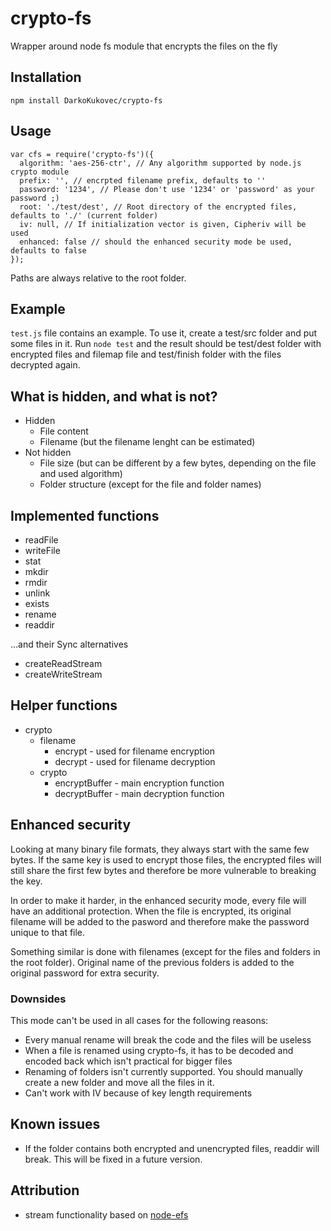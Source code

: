 # crypto-fs

Wrapper around node fs module that encrypts the files on the fly

## Installation

    npm install DarkoKukovec/crypto-fs

## Usage

    var cfs = require('crypto-fs')({
      algorithm: 'aes-256-ctr', // Any algorithm supported by node.js crypto module
      prefix: '', // encrpted filename prefix, defaults to ''
      password: '1234', // Please don't use '1234' or 'password' as your password ;)
      root: './test/dest', // Root directory of the encrypted files, defaults to './' (current folder)
      iv: null, // If initialization vector is given, Cipheriv will be used
      enhanced: false // should the enhanced security mode be used, defaults to false
    });

Paths are always relative to the root folder.

## Example

``test.js`` file contains an example. To use it, create a test/src folder and put some files in it. Run ``node test`` and the result should be test/dest folder with encrypted files and filemap file and test/finish folder with the files decrypted again.

## What is hidden, and what is not?

* Hidden
  * File content
  * Filename (but the filename lenght can be estimated)
* Not hidden
  * File size (but can be different by a few bytes, depending on the file and used algorithm)
  * Folder structure (except for the file and folder names)

## Implemented functions

* readFile
* writeFile
* stat
* mkdir
* rmdir
* unlink
* exists
* rename
* readdir

...and their Sync alternatives

* createReadStream
* createWriteStream

## Helper functions

* crypto
  * filename
    * encrypt - used for filename encryption
    * decrypt - used for filename decryption
  * crypto
    * encryptBuffer - main encryption function
    * decryptBuffer - main decryption function

## Enhanced security
Looking at many binary file formats, they always start with the same few bytes. If the same key is used to encrypt those files, the encrypted files will still share the first few bytes and therefore be more vulnerable to breaking the key.

In order to make it harder, in the enhanced security mode, every file will have an additional protection. When the file is encrypted, its original filename will be added to the pasword and therefore make the password unique to that file.

Something similar is done with filenames (except for the files and folders in the root folder). Original name of the previous folders is added to the original password for extra security.

### Downsides
This mode can't be used in all cases for the following reasons:
  * Every manual rename will break the code and the files will be useless
  * When a file is renamed using crypto-fs, it has to be decoded and encoded back which isn't practical for bigger files
  * Renaming of folders isn't currently supported. You should manually create a new folder and move all the files in it.
  * Can't work with IV because of key length requirements

## Known issues

* If the folder contains both encrypted and unencrypted files, readdir will break. This will be fixed in a future version.

## Attribution

* stream functionality based on [node-efs](https://github.com/kunklejr/node-efs)

